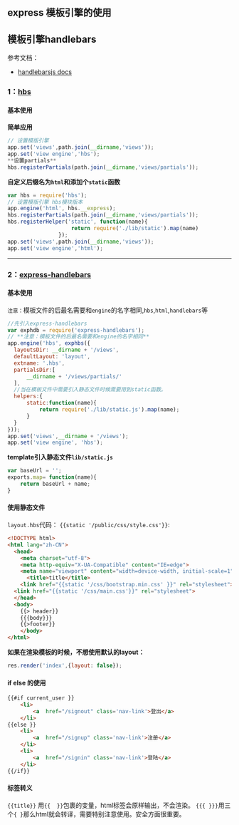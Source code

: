## express 模板引擎的使用

## 模板引擎handlebars
参考文档：
- [handlebarsjs docs](http://handlebarsjs.com/builtin_helpers.html)


### 1：[hbs](https://github.com/donpark/hbs)
#### 基本使用
**简单应用**
```js
// 设置模版引擎
app.set('views',path.join(__dirname,'views'));
app.set('view engine','hbs');
**设置partials**
hbs.registerPartials(path.join(__dirname,'views/partials'));
```
**自定义后缀名为`html`和添加个`static`函数**
```js
var hbs = require('hbs');
// 设置模版引擎 hbs模块版本
app.engine('html', hbs.__express);
hbs.registerPartials(path.join(__dirname,'views/partials'));
hbs.registerHelper('static', function(name){
                    return require('./lib/static').map(name)
                });
app.set('views',path.join(__dirname,'views'));
app.set('view engine','html');
```
---
### 2：[express-handlebars](https://github.com/ericf/express-handlebars)
#### 基本使用
`注意：`模板文件的后最名需要和`engine`的名字相同,`hbs`,`html`,`handlebars`等
```javascript
//先引入express-handlebars
var exphdb = require('express-handlebars');
// **注意：模板文件的后最名需要和engine的名字相同**
app.engine('hbs', exphbs({
  layoutsDir: __dirname + '/views',
  defaultLayout: 'layout',
  extname: '.hbs',
  partialsDir:[
      __dirname + '/views/partials/'
  ],
  //当在模板文件中需要引入静态文件时候需要用到static函数。
  helpers:{
      static:function(name){
          return require('./lib/static.js').map(name);
      }
  }
}));
app.set('views',__dirname + '/views');
app.set('view engine', 'hbs');
```
**template引入静态文件`lib/static.js`**
```js
var baseUrl = '';
exports.map= function(name){
    return baseUrl + name;
}
```
####  使用静态文件
`layout.hbs`代码：
`{{static '/public/css/style.css'}}`:
```html
<!DOCTYPE html>
<html lang="zh-CN">
  <head>
    <meta charset="utf-8">
    <meta http-equiv="X-UA-Compatible" content="IE=edge">
    <meta name="viewport" content="width=device-width, initial-scale=1">
      <title>title</title>
    <link href="{{static '/css/bootstrap.min.css' }}" rel="stylesheet">
  <link href="{{static '/css/main.css'}}" rel="stylesheet">
  </head>
  <body>
    {{> header}}
    {{{body}}}
    {{>footer}}
    </body>
</html>
```
**如果在渲染模板的时候，不想使用默认的layout：**
```js
res.render('index',{layout: false});
```
#### if else 的使用
```html
{{#if current_user }}
    <li>
        <a  href="/signout" class='nav-link'>登出</a>
    </li>
{{else }}
    <li>
        <a  href="/signup" class='nav-link'>注册</a>
    </li>
    <li>
        <a  href="/signin" class='nav-link'>登陆</a>
    </li>
{{/if}}
```

#### 标签转义
`{{title}}` 用`{{  }}`包裹的变量，html标签会原样输出，不会渲染。
`{{{ }}}`用三个`{ }`那么html就会转译，需要特别注意使用。安全方面很重要。
